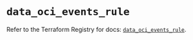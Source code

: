 # `data_oci_events_rule`

Refer to the Terraform Registry for docs: [`data_oci_events_rule`](https://registry.terraform.io/providers/hashicorp/oci/7.19.0/docs/data-sources/events_rule).
